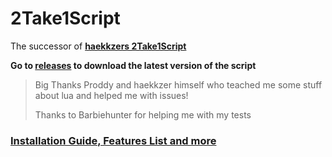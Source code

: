 # 2Take1Script

The successor of [**haekkzers 2Take1Script**](https://github.com/haekkzer/2Take1Script)

**Go to [**releases**](https://github.com/DemonKiya/2Take1Script-Revive/releases) to download the latest version of the script**

> Big Thanks Proddy and haekkzer himself who teached me some stuff about lua and helped me with issues!
>
> Thanks to Barbiehunter for helping me with my tests

### [**Installation Guide, Features List and more**](https://github.com/DemonKiya/2Take1Script-Revive/wiki)
